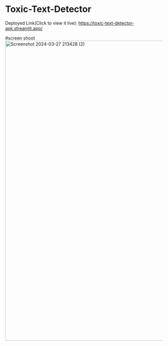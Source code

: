 # Toxic-Text-Detector 
Deployed Link(Click to view it live): https://toxic-text-detector-apk.streamlit.app/

#screen shoot
<img width="960" alt="Screenshot 2024-03-27 213428 (2)" src="https://github.com/subhamchatterjee21/Toxic-Text-Detector/assets/115694169/eee5c7aa-4bb1-4808-acf4-1e4d9a153c57">

